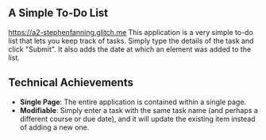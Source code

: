## A Simple To-Do List
https://a2-stephenfanning.glitch.me
This application is a very simple to-do list that lets you keep track of tasks. Simply type the details of the task and click "Submit".
It also adds the date at which an element was added to the list. 

## Technical Achievements
- **Single Page**: The entire application is contained within a single page.
- **Modifiable**:  Simply enter a task with the same task name (and perhaps a different course or due date), 
                   and it will update the existing item instead of adding a new one.
